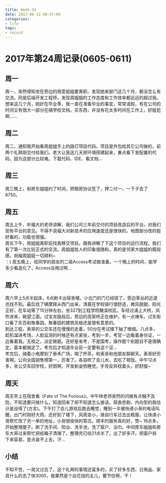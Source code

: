```yaml
---
title: Week·24
date: 2017-06-12 08:57:09
categories:
- life
tags:
- record
---
```


# 2017年第24周记录(0605-0611)  
## 周一  
周一，突然得知坐在旁边的周雯姐姐要离职。发现她来部门这几个月，都没怎么有交流。同是后端开发工程师，发现周姐姐的工作态度和工作效率都远远的超过我。  
想来这几个月，刚好在毕业季，我一直在准备毕业的事宜，常常请假，有在公司的时间又有很大一部分在搞学校文档，买东西，并没有花太多时间在工作上，好尴尬啊......  
## 周二  
周二，通知我开始看周姐姐手上的路灯项目代码。项目是外包给其它公司做的，前两个礼拜刚交付给我们。老大让我这几天把环境搭建起来，重点看下发配置的代码，因为这部分比较难。下载代码、IDE、看文档...
## 周三
周三晚上，和房东姐姐约了时间，把租房协议签了，押二付一，一下子去了8750。
## 周五  
周五上午，听福大的老师讲解，我们公司三年前交付的项目改造后的平台。对我们现有平台的意见。不得不说福大对新技术的应用速度还是很快的，地图部分改的挺好看的，功能也很强。  
周五下午，周姐姐离职前找我移交项目。跟我讲解了下这个项目的运行流程，我们有了第一次比较正式的交流。周姐姐给人的印象很随和，真的是邻家大姐姐的既视感。祝福周姐姐一切顺利~  
：)
周五晚上，给同学的朋友的二级Access考试做准备。一个晚上的时间，能学多少看造化了，Access没用过啊...  
## 周六
周六早上5点半起床，6点刷卡出宿舍楼。小北门的门已经锁了，旁边草丛的近道也找不到。最后找了辆摩拜从西门出来，清晨在学校骑行很舒适，微风甜甜，阳光正好。在车站等了15分钟左右，坐327到工程学院鳝溪校区。车经过浦上大桥，风吹进来，眺望江面。过宝龙路段后，旁边的高架桥正在维护，有一点堵车。过东街口看了东百和聚春园，聚春园的建筑风格还是很有意思的。  
到达工程，表哥的公交车还在慢慢的走着，50分在考试楼下抽了根烟。八点多，趁机溜进考场，人脸监测的时候还有点紧张，考到一半，考官一边看着身份证，一边看着我。无视之，淡定做题。还好是省考，不是国考，操作题个别题目不是很确定，基本都搞定了。考完后才知道毕业前一定要有这个证...  
考完后，骑着小电摩到了泰禾广场，喝了杯茶，和表哥和他朋友聊聊天。表哥好厉害啊，公司全国销售榜第一，厉害了。各自吹了会儿水，去吃了顿饭。中午12点多，坐公交车回学校，好困啊，开发新姿势睡觉，手背反转枕着头，好舒服~  
## 周天  
周天早上在宿舍看《Fate of The Furious》。中午林老师突然的问候有点触不及防，不知道要问候什么，知道回来了却不知道怎么接话，简直悲剧，内向型的我估计是没得了(方言)。下午打了会儿游戏后跑去睡觉，睡到一半被快递小哥的电话叫醒。出门时刚好大雨，还好到了楼下，风雨变小，骑自行车过去出租屋。让快递小哥帮忙改了另一单的地址，小哥很愉快的答应。顺丰的服务真的好，赞~
16点多，开始整理屋子。刷了洗手间、阳台、洗手池，洗了窗户、浴巾。中间房东姐姐和房东大哥过来帮忙把纸箱子清理了。整理完已经21点半了。出了好多汗。把窗户拆下来容易，差点装不上去，汗...
## 小结
不知不觉，一周又过去了。这个礼拜的事情还蛮多的，买了好多东西，日用品、家具什么的去了快3000，我果然是个会花钱的主儿，要节俭啊，干！
